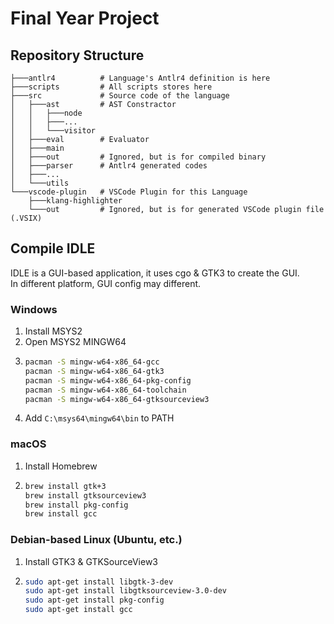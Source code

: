 # Final Year Project

## Repository Structure

```tree
├───antlr4          # Language's Antlr4 definition is here
├───scripts         # All scripts stores here
├───src             # Source code of the language
│   ├───ast         # AST Constractor
│   │   ├───node
│   │   ├───...
│   │   └───visitor
│   ├───eval        # Evaluator
│   ├───main
│   ├───out         # Ignored, but is for compiled binary
│   ├───parser      # Antlr4 generated codes
│   ├───...
│   └───utils
└───vscode-plugin   # VSCode Plugin for this Language
    ├───klang-highlighter
    └───out         # Ignored, but is for generated VSCode plugin file (.VSIX)
```

## Compile IDLE

IDLE is a GUI-based application, it uses cgo & GTK3 to create the GUI.  
In different platform, GUI config may different.

### Windows

1. Install MSYS2
2. Open MSYS2 MINGW64
3. ```bash
   pacman -S mingw-w64-x86_64-gcc
   pacman -S mingw-w64-x86_64-gtk3
   pacman -S mingw-w64-x86_64-pkg-config
   pacman -S mingw-w64-x86_64-toolchain
   pacman -S mingw-w64-x86_64-gtksourceview3
   ```
4. Add `C:\msys64\mingw64\bin` to PATH

### macOS

1. Install Homebrew
2. ```bash
   brew install gtk+3
   brew install gtksourceview3
   brew install pkg-config
   brew install gcc
   ```
   
### Debian-based Linux (Ubuntu, etc.)

1. Install GTK3 & GTKSourceView3
2. ```bash
   sudo apt-get install libgtk-3-dev
   sudo apt-get install libgtksourceview-3.0-dev
   sudo apt-get install pkg-config
   sudo apt-get install gcc
   ```